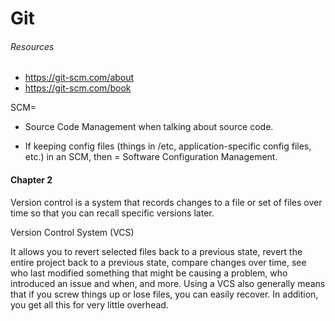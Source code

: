 # Git 

###### Resources 

* https://git-scm.com/about
* https://git-scm.com/book

SCM= 

* Source Code Management when talking about source code. 

* If keeping config files (things in /etc, application-specific config files, etc.) in an SCM, then = Software Configuration Management.

#### Chapter 2

Version control is a system that records changes to a file or set of files over time so that you can recall specific versions later.

Version Control System (VCS)

It allows you to revert selected files back to a previous state, revert the entire project back to a previous state, compare changes over time, see who last modified something that might be causing a problem, who introduced an issue and when, and more. Using a VCS also generally means that if you screw things up or lose files, you can easily recover. In addition, you get all this for very little overhead.







